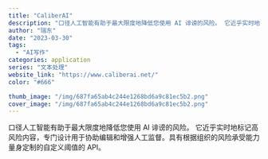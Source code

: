 ```yaml
---
title: "CaliberAI"
description: "口径人工智能有助于最大限度地降低您使用 AI 诽谤的风险。 它近乎实时地标记高风险内容，专门设计用于协助编辑和增强人工监"
author: "瑞东"
date: "2023-03-30"
tags:
  - "AI写作"
categories: application
series: "文本处理"
website_link: "https://www.caliberai.net/"
color: "#666"

thumb_image: "/img/687fa65ab4c244e1268bd6a9c81ec5b2.png"
cover_image: "/img/687fa65ab4c244e1268bd6a9c81ec5b2.png"
---
```


口径人工智能有助于最大限度地降低您使用 AI 诽谤的风险。 它近乎实时地标记高风险内容，专门设计用于协助编辑和增强人工监督。具有根据组织的风险承受能力量身定制的自定义阈值的 API。